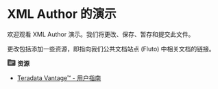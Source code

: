 XML Author 的演示
=================

欢迎观看 XML Author 演示。我们将更改、保存、暂存和提交此文件。

更改包括添加一些资源，即指向我们公共文档站点 (Fluto) 中相关文档的链接。

![](../Images/fluto-icn-resources.png) **资源**

-   [Teradata Vantage™ - 用户指南](https://docs.teradata.com/r/tIExrLfn17AuzJdpdub1FQ/root)
